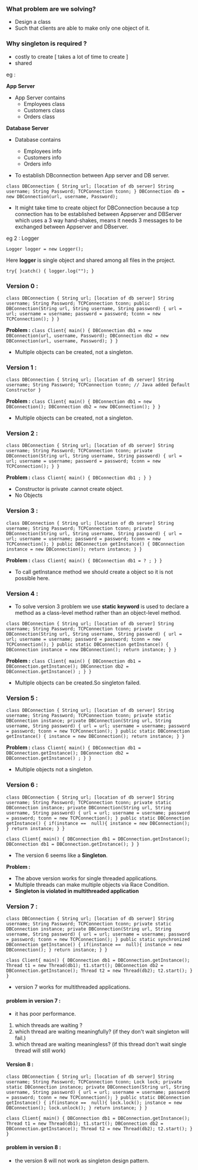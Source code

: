 ### **What problem are we solving?**
* Design a class
* Such that clients are able to make only one object of it.

### Why singleton is required ?
* costly to create [ takes a lot of time to create ]
* shared 

eg :


**App Server** 
* App Server contains 
    - Employees class                 
    - Customers class
    - Orders class

**Database Server**
* Database contains
    - Employees info
    - Customers info
    - Orders info

* To establish DBconnection between App server and DB server.

`class DBConnection {
String url; [location of db server]
String username;
String Password;
TCPConnection tconn;
}
DBConnection db = new DBConnection(url, username, Password);
`
* It might take time to create object for DBConnection because a tcp connection has to be established  between Appserver and DBServer which uses a 3 way hand-shakes, means it needs 3 messages to be exchanged between Appserver and DBserver.  

eg 2 : Logger

`Logger logger = new Logger();`

Here **logger** is single object and shared among all files in the project.

`try{
}catch() {
logger.log("");
}`

### **Version 0 :**

`class DBConnection {
String url; [location of db server]
String username;
String Password;
TCPConnection tconn;
public DBConnection(String url, String username, String password) {
  url = url;
username = username;
password = password;
tconn = new TCPConnection();
}
}`

**Problem :**
`class Client{
main() {
DBConnection db1 = new DBConnection(url, username, Password);
DBConnection db2 = new DBConnection(url, username, Password);
}
}`

* Multiple objects can be created, not a singleton.

### **Version 1 :**

`class DBConnection {
String url; [location of db server]
String username;
String Password;
TCPConnection tconn;
// Java added Default Constructor
}`

**Problem :**
`class Client{
main() {
DBConnection db1 = new DBConnection();
DBConnection db2 = new DBConnection();
}
}`

* Multiple objects can be created, not a singleton.

### **Version 2 :**

`class DBConnection {
String url; [location of db server]
String username;
String Password;
TCPConnection tconn;
private DBConnection(String url, String username, String password) {
url = url;
username = username;
password = password;
tconn = new TCPConnection();
}
}`

**Problem :**
`class Client{
main() {
DBConnection db1 ;
}
}`

* Constructor is private .cannot create object.
* No Objects 

### **Version 3 :**
`class DBConnection {
String url; [location of db server]
String username;
String Password;
TCPConnection tconn;
private DBConnection(String url, String username, String password) {
url = url;
username = username;
password = password;
tconn = new TCPConnection();
}
public DBConnection getInstance() {
DBConnection instance = new DBConnection();
return instance;
}
}`

**Problem :**
`class Client{
main() {
DBConnection db1 = ? ;
}
}`

* To call getInstance method we should create a object so it is not possible here.

### **Version 4 :**
* To solve version 3 problem we use **static keyword** is used to declare a method as a class-level method rather than an object-level method.

`class DBConnection {
String url; [location of db server]
String username;
String Password;
TCPConnection tconn;
private DBConnection(String url, String username, String password) {
url = url;
username = username;
password = password;
tconn = new TCPConnection();
}
public static DBConnection getInstance() {
DBConnection instance = new DBConnection();
return instance;
}
}`

**Problem :**
`class Client{
main() {
DBConnection db1 = DBConnection.getInstance();
DBConnection db2 = DBConnection.getInstance() ;
}
}`

* Multiple objects can be created.So singleton failed.

### **Version 5 :**

`class DBConnection {
String url; [location of db server]
String username;
String Password;
TCPConnection tconn;
private static DBConnection instance;
private DBConnection(String url, String username, String password) {
url = url;
username = username;
password = password;
tconn = new TCPConnection();
}
public static DBConnection getInstance() {
    instance = new DBConnection();
return instance;
}
}`

**Problem :**
`class Client{
main() {
DBConnection db1 = DBConnection.getInstance();
DBConnection db2 = DBConnection.getInstance() ;
}
}`

* Multiple objects not a singleton.


### **Version 6 :**

`class DBConnection {
String url; [location of db server]
String username;
String Password;
TCPConnection tconn;
private static DBConnection instance;
private DBConnection(String url, String username, String password) {
url = url;
username = username;
password = password;
tconn = new TCPConnection();
}
public static DBConnection getInstance() {
if(instance ==  null){
instance = new DBConnection();
}
return instance;
}
}`

`class Client{
main() {
DBConnection db1 = DBConnection.getInstance();
DBConnection db1 = DBConnection.getInstance();
}
}`

* The version 6 seems like a **Singleton**.

**Problem :**
* The above version works for single threaded applications.
* Multiple threads can make multiple objects via Race Condition.
* **Singleton is violated in multithreaded application**


### **Version 7 :**

`class DBConnection {
String url; [location of db server]
String username;
String Password;
TCPConnection tconn;
private static DBConnection instance;
private DBConnection(String url, String username, String password) {
url = url;
username = username;
password = password;
tconn = new TCPConnection();
}
public static synchronized DBConnection getInstance() {
if(instance ==  null){
instance = new DBConnection();
}
return instance;
}
}`

`class Client{
main() {
DBConnection db1 = DBConnection.getInstance();
Thread t1 = new Thread(db1);
t1.start();
DBConnection db2 = DBConnection.getInstance();
Thread t2 = new Thread(db2);
t2.start();
}
}`

* version 7 works for multithreaded applications.

#### problem in version 7 :
* it has poor performance.

1. which threads are waiting ?
2. which thread are waiting meaningfully? (if they don't wait singleton will fail.)
3. which thread are waiting meaningless? (if this thread don't wait single thread will still work)


#### Version 8 :
`class DBConnection {
String url; [location of db server]
String username;
String Password;
TCPConnection tconn;
Lock lock;
private static DBConnection instance;
private DBConnection(String url, String username, String password) {
url = url;
username = username;
password = password;
tconn = new TCPConnection();
}
public static DBConnection getInstance() {
if(instance ==  null){
lock.lock();
instance = new DBConnection();
lock.unlock();
}
return instance;
}
}`

`class Client{
main() {
DBConnection db1 = DBConnection.getInstance();
Thread t1 = new Thread(db1);
t1.start();
DBConnection db2 = DBConnection.getInstance();
Thread t2 = new Thread(db2);
t2.start();
}
}`

#### problem in version 8 :
* the version 8 will not work as singleton design pattern.



